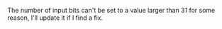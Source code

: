 The number of input bits can't be set to a value larger than 31 for some reason, I'll update it if I find a fix.
